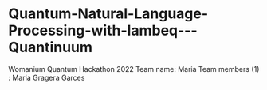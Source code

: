 # Quantum-Natural-Language-Processing-with-lambeq---Quantinuum
Womanium Quantum Hackathon 2022
Team name: Maria
Team members (1) : Maria Gragera Garces
